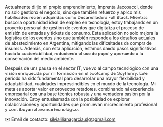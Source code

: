 Actualmente dirijo mi propio emprendimiento, Imprenta Jacobacci, donde no solo gestiono el negocio, sino que también refuerzo y aplico mis habilidades recién adquiridas como Desarrolladora Full Stack. Mientras busco la oportunidad ideal de empleo en tecnología, estoy trabajando en un proyecto personal de gestión de eventos que digitaliza el proceso de emisión de entradas y tickets de consumo. Esta aplicación no solo mejora la logística de los eventos sino que también responde a los desafíos actuales de abastecimiento en Argentina, mitigando las dificultades de compra de insumos. Además, con esta aplicación, estamos dando pasos significativos hacia la sustentabilidad, reduciendo el uso de papel y aportando a la conservación del medio ambiente.

Después de una pausa en el sector IT, vuelvo al campo tecnológico con una visión enriquecida por mi formación en el bootcamp de SoyHenry. Este período ha sido fundamental para desarrollar una mayor flexibilidad y adaptabilidad, cualidades imprescindibles en el mundo de la tecnología. Mi meta es aportar valor en proyectos retadores, combinando mi experiencia empresarial con una base técnica robusta y una verdadera pasión por la innovación. Estoy entusiasmada con la posibilidad de explorar colaboraciones y oportunidades que promuevan mi crecimiento profesional y contribuyan al avance tecnológico.


✉️ Email de contacto: silvialilianagarcia.slg@gmail.com
